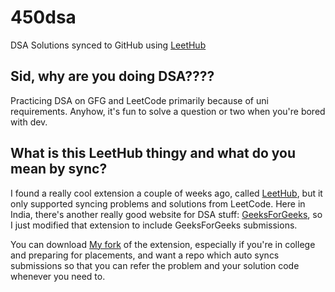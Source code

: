 # 450dsa
DSA Solutions synced to GitHub using [LeetHub](https://sidv.dev/gh/leethub)

## Sid, why are you doing DSA????
Practicing DSA on GFG and LeetCode primarily because of uni requirements. Anyhow, it's fun to solve a question or two when you're bored with dev.

## What is this LeetHub thingy and what do you mean by sync?
I found a really cool extension a couple of weeks ago, called [LeetHub](https://github.com/QasimWani/LeetHub/), but it only supported syncing problems and solutions from LeetCode. Here in India, there's another really good website for DSA stuff: [GeeksForGeeks](https://geeksforgeeks.org), so I just modified that extension to include GeeksForGeeks submissions.

You can download [My fork](https://sidv.dev/gh/leethub) of the extension, especially if you're in college and preparing for placements, and want a repo which auto syncs submissions so that you can refer the problem and your solution code whenever you need to.
